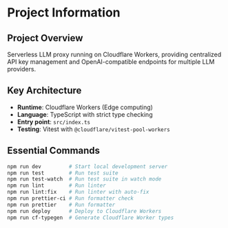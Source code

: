 # Project Information

## Project Overview

Serverless LLM proxy running on Cloudflare Workers, providing centralized API key management and OpenAI-compatible endpoints for multiple LLM providers.

## Key Architecture

- **Runtime**: Cloudflare Workers (Edge computing)
- **Language**: TypeScript with strict type checking
- **Entry point**: `src/index.ts`
- **Testing**: Vitest with `@cloudflare/vitest-pool-workers`

## Essential Commands

```bash
npm run dev         # Start local development server
npm run test        # Run test suite
npm run test-watch  # Run test suite in watch mode
npm run lint        # Run linter
npm run lint:fix    # Run linter with auto-fix
npm run prettier-ci # Run formatter check
npm run prettier    # Run formatter
npm run deploy      # Deploy to Cloudflare Workers
npm run cf-typegen  # Generate Cloudflare Worker types
```
